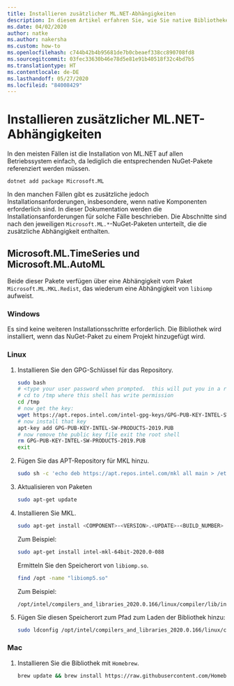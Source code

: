 ```yaml
---
title: Installieren zusätzlicher ML.NET-Abhängigkeiten
description: In diesem Artikel erfahren Sie, wie Sie native Bibliotheken installieren, von denen ML.NET-Pakete abhängig sind, die jedoch nicht in der Installation von NuGet-Paketen enthalten sind.
ms.date: 04/02/2020
author: natke
ms.author: nakersha
ms.custom: how-to
ms.openlocfilehash: c744b42b4b95681de7b0cbeaef338cc890708fd8
ms.sourcegitcommit: 03fec33630b46e78d5e81e91b40518f32c4bd7b5
ms.translationtype: HT
ms.contentlocale: de-DE
ms.lasthandoff: 05/27/2020
ms.locfileid: "84008429"
---
```

# <a name="install-extra-mlnet-dependencies"></a>Installieren zusätzlicher ML.NET-Abhängigkeiten

In den meisten Fällen ist die Installation von ML.NET auf allen Betriebssystem einfach, da lediglich die entsprechenden NuGet-Pakete referenziert werden müssen.

```dotnetcli
dotnet add package Microsoft.ML
```

In den manchen Fällen gibt es zusätzliche jedoch Installationsanforderungen, insbesondere, wenn native Komponenten erforderlich sind. In dieser Dokumentation werden die Installationsanforderungen für solche Fälle beschrieben. Die Abschnitte sind nach den jeweiligen `Microsoft.ML.*`-NuGet-Paketen unterteilt, die die zusätzliche Abhängigkeit enthalten.

## <a name="microsoftmltimeseries-microsoftmlautoml"></a>Microsoft.ML.TimeSeries und Microsoft.ML.AutoML

Beide dieser Pakete verfügen über eine Abhängigkeit vom Paket `Microsoft.ML.MKL.Redist`, das wiederum eine Abhängigkeit von `libiomp` aufweist.

### <a name="windows"></a>Windows

Es sind keine weiteren Installationsschritte erforderlich. Die Bibliothek wird installiert, wenn das NuGet-Paket zu einem Projekt hinzugefügt wird.

### <a name="linux"></a>Linux

1. Installieren Sie den GPG-Schlüssel für das Repository.

    ```bash
    sudo bash
    # <type your user password when prompted.  this will put you in a root shell>
    # cd to /tmp where this shell has write permission
    cd /tmp
    # now get the key:
    wget https://apt.repos.intel.com/intel-gpg-keys/GPG-PUB-KEY-INTEL-SW-PRODUCTS-2019.PUB
    # now install that key
    apt-key add GPG-PUB-KEY-INTEL-SW-PRODUCTS-2019.PUB
    # now remove the public key file exit the root shell
    rm GPG-PUB-KEY-INTEL-SW-PRODUCTS-2019.PUB
    exit
    ```

2. Fügen Sie das APT-Repository für MKL hinzu.

    ```bash
    sudo sh -c 'echo deb https://apt.repos.intel.com/mkl all main > /etc/apt/sources.list.d/intel-mkl.list'
    ```

3. Aktualisieren von Paketen

    ```bash
    sudo apt-get update
    ```

4. Installieren Sie MKL.

    ```bash
    sudo apt-get install <COMPONENT>-<VERSION>.<UPDATE>-<BUILD_NUMBER>
    ```

    Zum Beispiel:

    ```bash
    sudo apt-get install intel-mkl-64bit-2020.0-088
    ```

    Ermitteln Sie den Speicherort von `libiomp.so`.

    ```bash
    find /opt -name "libiomp5.so"
    ```

    Zum Beispiel:

    ```output
    /opt/intel/compilers_and_libraries_2020.0.166/linux/compiler/lib/intel64_lin/libiomp5.so
    ```

5. Fügen Sie diesen Speicherort zum Pfad zum Laden der Bibliothek hinzu:

    ```bash
    sudo ldconfig /opt/intel/compilers_and_libraries_2020.0.166/linux/compiler/lib/intel64_lin
    ```

### <a name="mac"></a>Mac

1. Installieren Sie die Bibliothek mit `Homebrew`.

    ```bash
    brew update && brew install https://raw.githubusercontent.com/Homebrew/homebrew-core/f5b1ac99a7fba27c19cee0bc4f036775c889b359/Formula/libomp.rb && brew link libomp --force
    ```
